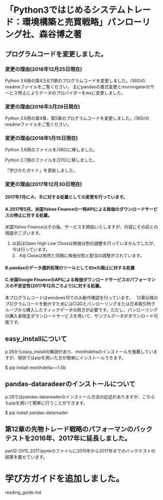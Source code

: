 # 「Python3ではじめるシステムトレード：環境構築と売買戦略」パンローリング社、森谷博之著

## プログラムコードを変更しました。

### 変更の理由(2018年12月25日現在)
Python 3.6用の第4,5,6,11章のプログラムコードを変更しました。/360/のreadmeファイルをご覧ください。
主にpandasの書式変更とmorningstarのサービス停止によりデータのプロバイダーをiexに変更しました。

### 変更の理由(2018年3月29日現在)
Python 3.6用の第4章、第5章のプログラムコードを変更しました。/360/のreadmeファイルをご覧ください。

### 変更の理由(2018年1月15日現在)

Python 3.6用のファイルを/360/に移しました。

Python 2.7用のファイルを/270/に移しました。

「学びかたガイド」を更新しました。

### 変更の理由(2017年12月30日現在)
#### 2017年7月にＡ、Ｂに対する処置としての変更を行っています。
#### A.2017年5月、米国Yahoo Financeの一時APIによる株価のダウンロードサービスの停止に対する処置。
米国Yahoo Financeはその後、サービスを開始いたしますが、内容にその前との相違がございます。

1. 以前はOpen High Low Closeは株価分割の調整を行っていませんでしたが、今は行っています。  
2．Adj Closeは依然と同様に株価分割と配当の調整がされています。  

#### B.pandasのデータ選択処理のツールとしてのixの廃止に対する処置  

#### C.米国Google FinanceのAPIによる株価ダウンロードサービスのパフォーマンスの不安定性(2017年12月ごろより)に対する処置。

本プログラムコードはwindows10でのみ動作確認を行っています。  
12章以降のプログラムコードを動かすためにはCQGとパンローリングまたは日本取引所グループから購入したティックデータの両方が必要です。ただし、パンローリングの購入者限定ダウンロードサービスを用いて、サンプルデータがダウンロード可能です。

## easy_installについて

p.26からeasy_installの解説があり、monthdeltaのインストールを推薦していますが、現状ではpipを用いた方が簡単にインストールできます。

$ pip install monthdelta==1.0b

## pandas-dataradeerのインストールについて

p.28ではpandas-datareaderのインストール方法の記述がありますが、こちらもpipを用いて簡単に行うことができます。

$ pip install pandas-datareader

## 第12章の先物トレード戦略のパフォーマンのバックテストを2016年、2017年に延長しました。
pan12-2015_2017.ipynbのファイルに2015年から2017年までのバックテストの結果を載せています。

# 学び方ガイドを追加しました。

reading_guide.md
